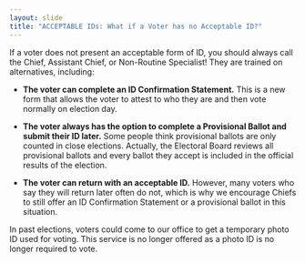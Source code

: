 ```yaml
---
layout: slide
title: "ACCEPTABLE IDs: What if a Voter has no Acceptable ID?"
---
```


If a voter does not present an acceptable form of ID, you should always call the Chief, Assistant Chief, or Non-Routine Specialist! They are trained on alternatives, including:

- **The voter can complete an ID Confirmation Statement.** This is a new form that allows the voter to attest to who they are and then vote normally on election day.

- **The voter always has the option to complete a Provisional Ballot and submit their ID later.** Some people think provisional ballots are only counted in close elections. Actually, the Electoral Board reviews all provisional ballots and every ballot they accept is included in the official results of the election.

- **The voter can return with an acceptable ID.** However, many voters who say they will return later often do not, which is why we encourage Chiefs to still offer an ID Confirmation Statement or a provisional ballot in this situation.

In past elections, voters could come to our office to get a temporary photo ID used for voting. This service is no longer offered as a photo ID is no longer required to vote.
